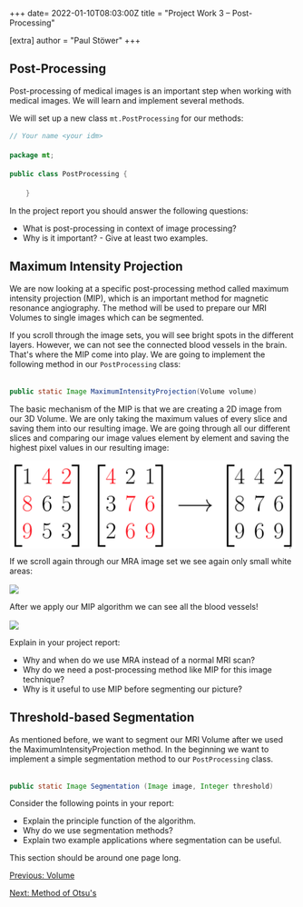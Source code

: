 +++
date= 2022-01-10T08:03:00Z
title = "Project Work 3 – Post-Processing"

[extra]
author = "Paul Stöwer"
+++

## Post-Processing

Post-processing of medical images is an important step when working with medical images. We will learn and implement several methods.

We will set up a new class `mt.PostProcessing` for our methods:

```java
// Your name <your idm>

package mt;

public class PostProcessing {

    }

```

In the project report you should answer the following questions:

* What is post-processing in context of image processing?
* Why is it important? - Give at least two examples.

## Maximum Intensity Projection

We are now looking at a specific post-processing method called maximum intensity projection (MIP), which is an important method for magnetic resonance angiography. The method will be used to prepare our MRI Volumes to single images which can be segmented. 


If you scroll through the image sets, you will see bright spots in the different layers. However, we can not see the connected blood vessels in the brain.
That's where the MIP come into play. We are going to implement the following method in our `PostProcessing` class:

```java

public static Image MaximumIntensityProjection(Volume volume)

```

The basic mechanism of the MIP is that we are creating a 2D image from our 3D Volume. We are only taking the maximum values of every slice and saving them into our resulting image. We are going through all our different slices and comparing our image values element by element and saving the highest pixel values in our resulting image:

<img align="center"  src="./mip_z.png"  >


If we scroll again through our MRA image set we see again only small white areas:

<image align="center" src="./brain_axial.gif" >


After we apply our MIP algorithm we can see all the blood vessels!

<image align="center" src="../MIP.png" >


Explain in your project report:

* Why and when do we use MRA instead of a normal MRI scan?
* Why do we need a post-processing method like MIP for this image technique?
* Why is it useful to use MIP before segmenting our picture?

## Threshold-based Segmentation

As mentioned before, we want to segment our MRI Volume after we used the MaximumIntensityProjection method.
In the beginning we want to implement a simple segmentation method to our `PostProcessing` class. 

```java

public static Image Segmentation (Image image, Integer threshold)

```


Consider the following points in your report:

* Explain the principle function of the algorithm.
* Why do we use segmentation methods?
* Explain two example applications where segmentation can be useful.


This section should be around one page long.

[Previous: Volume](../volume)

[Next: Method of Otsu's](../otsu)
